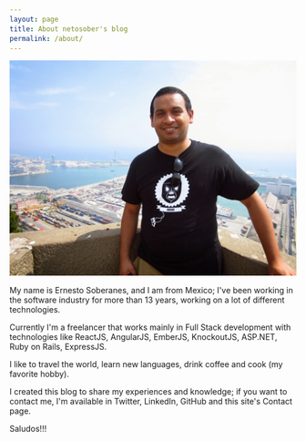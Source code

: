 ```yaml
---
layout: page
title: About netosober's blog
permalink: /about/
---
```


![Me](/images/me.jpg)

My name is Ernesto Soberanes, and I am from Mexico; I've been working in the software industry for more than 13 years, working on a lot of different technologies.

Currently I'm a freelancer that works mainly in Full Stack development with technologies like ReactJS, AngularJS, EmberJS, KnockoutJS, ASP.NET, Ruby on Rails, ExpressJS.

I like to travel the world, learn new languages, drink coffee and cook (my favorite hobby).

I created this blog to share my experiences and knowledge; if you want to contact me, I'm available in Twitter, LinkedIn, GitHub and this site's Contact page.

Saludos!!!
